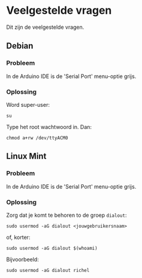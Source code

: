# Veelgestelde vragen

Dit zijn de veelgestelde vragen.

## Debian

### Probleem

In de Arduino IDE is de 'Serial Port' menu-optie grijs.

### Oplossing


Word super-user:

```
su
```

Type het root wachtwoord in. Dan:

```
chmod a+rw /dev/ttyACM0
```

## Linux Mint

### Probleem

In de Arduino IDE is de 'Serial Port' menu-optie grijs.

### Oplossing

Zorg dat je komt te behoren to de groep `dialout`:

```
sudo usermod -aG dialout <jouwgebruikersnaam>
```

of, korter:

```
sudo usermod -aG dialout $(whoami) 
```

Bijvoorbeeld:

```
sudo usermod -aG dialout richel
```
